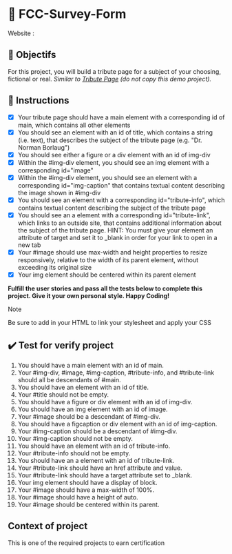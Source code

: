 # :notebook: FCC-Survey-Form
Website :

## :dart: Objectifs
For this project, you will build a tribute page for a subject of your choosing, fictional or real.
 *Similar to [Tribute Page](https://tribute-page.freecodecamp.rocks/) (do not copy this demo project).*

## :pushpin: Instructions
   - [x] Your tribute page should have a main element with a corresponding id of main, which contains all other elements
   - [x] You should see an element with an id of title, which contains a string (i.e. text), that describes the subject of the tribute page (e.g. "Dr. Norman Borlaug")
   - [x] You should see either a figure or a div element with an id of img-div
   - [x] Within the #img-div element, you should see an img element with a corresponding id="image"
   - [x] Within the #img-div element, you should see an element with a corresponding id="img-caption" that contains textual content describing the image shown in #img-div
   - [x] You should see an element with a corresponding id="tribute-info", which contains textual content describing the subject of the tribute page
   - [x] You should see an a element with a corresponding id="tribute-link", which links to an outside site, that contains additional information about the subject of the tribute page. HINT: You must give your element an attribute of target and set it to _blank in order for your link to open in a new tab
   - [x] Your #image should use max-width and height properties to resize responsively, relative to the width of its parent element, without exceeding its original size
   - [x] Your img element should be centered within its parent element

**Fulfill the user stories and pass all the tests below to complete this project. Give it your own personal style. Happy Coding!**
>[!NOTE]
>Be sure to add <link rel="stylesheet" href="styles.css"> in your HTML to link your stylesheet and apply your CSS

## :heavy_check_mark: Test for verify project
1. You should have a main element with an id of main.
2. Your #img-div, #image, #img-caption, #tribute-info, and #tribute-link should all be descendants of #main.
3. You should have an element with an id of title.
4. Your #title should not be empty.
5. You should have a figure or div element with an id of img-div.
6. You should have an img element with an id of image.
7. Your #image should be a descendant of #img-div.
8. You should have a figcaption or div element with an id of img-caption.
9. Your #img-caption should be a descendant of #img-div.
10. Your #img-caption should not be empty.
11. You should have an element with an id of tribute-info.
12. Your #tribute-info should not be empty.
13. You should have an a element with an id of tribute-link.
14. Your #tribute-link should have an href attribute and value.
15. Your #tribute-link should have a target attribute set to _blank.
16. Your img element should have a display of block.
17. Your #image should have a max-width of 100%.
18. Your #image should have a height of auto.
19. Your #image should be centered within its parent.

## Context of project 
This is one of the required projects to earn certification

